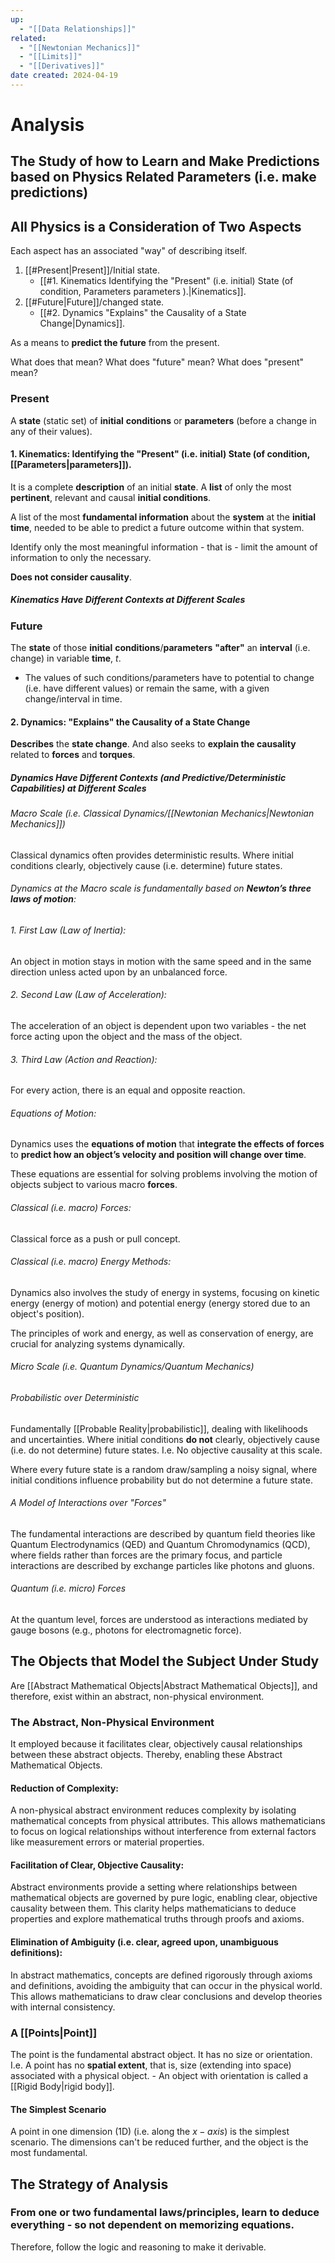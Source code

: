 ```yaml
---
up:
  - "[[Data Relationships]]"
related:
  - "[[Newtonian Mechanics]]"
  - "[[Limits]]"
  - "[[Derivatives]]"
date created: 2024-04-19
---
```

# Analysis
## The Study of how to Learn and Make Predictions based on Physics Related Parameters (i.e. make predictions)

## All Physics is a Consideration of Two Aspects
Each aspect has an associated "way" of describing itself. 
1. [[#Present|Present]]/Initial state.
	- [[#1. Kinematics Identifying the "Present" (i.e. initial) State (of condition, Parameters parameters ).|Kinematics]].
2. [[#Future|Future]]/changed state.
	- [[#2. Dynamics "Explains" the Causality of a State Change|Dynamics]]. 

As a means to **predict the future** from the present.

What does that mean? What does "future" mean? What does "present" mean?
### Present
A **state** (static set) of **initial** **conditions** or **parameters** (before a change in any of their values).
#### 1. Kinematics: Identifying the "Present" (i.e. initial) State (of condition, [[Parameters|parameters]]).
It is a complete **description** of an initial **state**. 
	A **list** of only the most **pertinent**, relevant and causal **initial conditions**.

A list of the most **fundamental information** about the **system** at the **initial time**, needed to be able to predict a future outcome within that system.

Identify only the most meaningful information - that is - limit the amount of information to only the necessary.

**Does not consider causality**.

##### Kinematics Have Different Contexts at Different Scales

### Future
The **state** of those **initial** **conditions**/**parameters** **"after"** an **interval** (i.e. change) in variable **time**, $t$.
- The values of such conditions/parameters have to potential to change (i.e. have different values) or remain the same, with a given change/interval in time.
#### 2. Dynamics: "Explains" the Causality of a State Change
**Describes** the **state change**.
And also seeks to **explain the causality** related to **forces** and **torques**.
##### Dynamics Have Different Contexts (and Predictive/Deterministic Capabilities) at Different Scales

###### Macro Scale (i.e. Classical Dynamics/[[Newtonian Mechanics|Newtonian Mechanics]])
Classical dynamics often provides deterministic results.
	Where initial conditions clearly, objectively cause (i.e. determine) future states.
###### Dynamics at the Macro scale is fundamentally based on **Newton’s three laws of motion**:
###### 1. First Law (Law of Inertia): 
An object in motion stays in motion with the same speed and in the same direction unless acted upon by an unbalanced force.
###### 2. Second Law (Law of Acceleration):
The acceleration of an object is dependent upon two variables - the net force acting upon the object and the mass of the object.
###### 3. Third Law (Action and Reaction): 
For every action, there is an equal and opposite reaction.
###### Equations of Motion:
Dynamics uses the **equations of motion** that **integrate the effects of forces** to **predict how an object’s velocity and position will change over time**. 

These equations are essential for solving problems involving the motion of objects subject to various macro **forces**.
###### Classical (i.e. macro) Forces:
Classical force as a push or pull concept.
###### Classical (i.e. macro) Energy Methods:
Dynamics also involves the study of energy in systems, focusing on kinetic energy (energy of motion) and potential energy (energy stored due to an object's position). 

The principles of work and energy, as well as conservation of energy, are crucial for analyzing systems dynamically.

###### Micro Scale (i.e. Quantum Dynamics/Quantum Mechanics)
###### Probabilistic over Deterministic
Fundamentally [[Probable Reality|probabilistic]], dealing with likelihoods and uncertainties.
	Where initial conditions **do not** clearly, objectively cause (i.e. do not determine) future states.
		I.e. No objective causality at this scale.

Where every future state is a random draw/sampling a noisy signal, where initial conditions influence probability but do not determine a future state.
###### A Model of Interactions over "Forces"
The fundamental interactions are described by quantum field theories like Quantum Electrodynamics (QED) and Quantum Chromodynamics (QCD), where fields rather than forces are the primary focus, and particle interactions are described by exchange particles like photons and gluons.
###### Quantum (i.e. micro) Forces
At the quantum level, forces are understood as interactions mediated by gauge bosons (e.g., photons for electromagnetic force).
## The Objects that Model the Subject Under Study
Are [[Abstract Mathematical Objects|Abstract Mathematical Objects]], and therefore, exist within an abstract, non-physical environment.
### The Abstract, Non-Physical Environment
It employed because it facilitates clear, objectively causal relationships between these abstract objects.
Thereby, enabling these Abstract Mathematical Objects.
#### Reduction of Complexity: 
A non-physical abstract environment reduces complexity by isolating mathematical concepts from physical attributes. This allows mathematicians to focus on logical relationships without interference from external factors like measurement errors or material properties​​.
#### Facilitation of Clear, Objective Causality: 
Abstract environments provide a setting where relationships between mathematical objects are governed by pure logic, enabling clear, objective causality between them. This clarity helps mathematicians to deduce properties and explore mathematical truths through proofs and axioms​​.
#### Elimination of Ambiguity (i.e. clear, agreed upon, unambiguous definitions): 
In abstract mathematics, concepts are defined rigorously through axioms and definitions, avoiding the ambiguity that can occur in the physical world​​. This allows mathematicians to draw clear conclusions and develop theories with internal consistency.
### A [[Points|Point]]
The point is the fundamental abstract object.
	It has no size or orientation.
		I.e. A point has no **spatial extent**, that is, size (extending into space) associated with a physical object.
		- An object with orientation is called a [[Rigid Body|rigid body]].

#### The Simplest Scenario
A point in one dimension (1D) (i.e. along the $x-axis$) is the simplest scenario.
	The dimensions can't be reduced further, and the object is the most fundamental. 

## The Strategy of Analysis
### From one or two fundamental laws/principles, learn to deduce everything - so not dependent on memorizing equations. 

Therefore, follow the logic and reasoning to make it derivable. 
